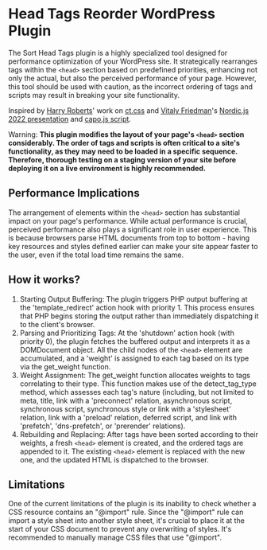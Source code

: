 # Head Tags Reorder WordPress Plugin

The Sort Head Tags plugin is a highly specialized tool designed for performance optimization of your WordPress site. It strategically rearranges tags within the `<head>` section based on predefined priorities, enhancing not only the actual, but also the perceived performance of your page. However, this tool should be used with caution, as the incorrect ordering of tags and scripts may result in breaking your site functionality.

Inspired by [Harry Roberts](https://twitter.com/csswizardry)' work on [ct.css](https://csswizardry.com/ct/) and [Vitaly Friedman](https://twitter.com/smashingmag)'s [Nordic.js 2022 presentation](https://youtu.be/uqLl-Yew2o8?t=2873) and [capo.js script](https://github.com/rviscomi/capo.js).

Warning: **This plugin modifies the layout of your page's `<head>` section considerably. The order of tags and scripts is often critical to a site's functionality, as they may need to be loaded in a specific sequence. Therefore, thorough testing on a staging version of your site before deploying it on a live environment is highly recommended.**

##  Performance Implications
The arrangement of elements within the `<head>` section has substantial impact on your page's performance. While actual performance is crucial, perceived performance also plays a significant role in user experience. This is because browsers parse HTML documents from top to bottom - having key resources and styles defined earlier can make your site appear faster to the user, even if the total load time remains the same.

## How it works?
1. Starting Output Buffering: The plugin triggers PHP output buffering at the 'template_redirect' action hook with priority 1. This process ensures that PHP begins storing the output rather than immediately dispatching it to the client's browser.
3. Parsing and Prioritizing Tags: At the 'shutdown' action hook (with priority 0), the plugin fetches the buffered output and interprets it as a DOMDocument object. All the child nodes of the `<head>` element are accumulated, and a 'weight' is assigned to each tag based on its type via the get_weight function.
4. Weight Assignment: The get_weight function allocates weights to tags correlating to their type. This function makes use of the detect_tag_type method, which assesses each tag's nature (including, but not limited to meta, title, link with a 'preconnect' relation, asynchronous script, synchronous script, synchronous style or link with a 'stylesheet' relation, link with a 'preload' relation, deferred script, and link with 'prefetch', 'dns-prefetch', or 'prerender' relations).
5. Rebuilding and Replacing: After tags have been sorted according to their weights, a fresh `<head>` element is created, and the ordered tags are appended to it. The existing `<head>` element is replaced with the new one, and the updated HTML is dispatched to the browser.

## Limitations
One of the current limitations of the plugin is its inability to check whether a CSS resource contains an "@import" rule. Since the "@import" rule can import a style sheet into another style sheet, it's crucial to place it at the start of your CSS document to prevent any overwriting of styles. It's recommended to manually manage CSS files that use "@import".
